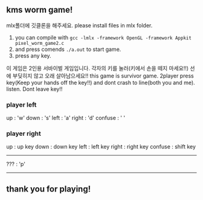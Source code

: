 ## kms worm game!

mlx폴더에 깃클론을 해주세요.
please install files in mlx folder.

1. you can compile with `gcc -lmlx -framework OpenGL -framework Appkit pixel_worm_game2.c`
2. and press comends `./a.out` to start game.
3. press any key.

이 게임은 2인용 서바이벌 게임입니다. 각자의 키를 눌러(키에서 손을 떼지 마세요!!) 선에 부딪히지 않고 오래 살아남으세요!!
this game is survivor game. 2player press key(Keep your hands off the key!!) and dont crash to line(both you and me).
listen. Dont leave key!!

### player left
up : 'w'
down : 's'
left : 'a'
right : 'd'
confuse : ' '

### player right
up : up key
down : down key
left : left key
right : right key
confuse : shift key

___

??? : 'p'

___

## thank you for playing!
